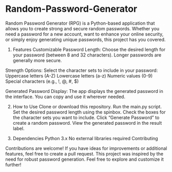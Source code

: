 # Random-Password-Generator
Random Password Generator (RPG) is a Python-based application that allows you to create strong and secure random passwords. 
Whether you need a password for a new account, want to enhance your online security, or simply enjoy generating unique passwords, this project has you covered.

1. Features
  Customizable Password Length:
    Choose the desired length for your password (between 8 and 32 characters).
    Longer passwords are generally more secure.

  Strength Options:
    Select the character sets to include in your password:
        Uppercase letters (A-Z)
        Lowercase letters (a-z)
        Numeric values (0-9)
        Special characters (e.g., !, @, #, $)

  Generated Password Display:
    The app displays the generated password in the interface.
    You can copy and use it wherever needed.

2. How to Use
    Clone or download this repository.
    Run the main.py script.
    Set the desired password length using the spinbox.
    Check the boxes for the character sets you want to include.
    Click “Generate Password” to create a random password.
    View the generated password in the result label.

3. Dependencies
    Python 3.x
    No external libraries required
    Contributing

Contributions are welcome! If you have ideas for improvements or additional features, feel free to create a pull request.
This project was inspired by the need for robust password generation. Feel free to explore and customize it further!
